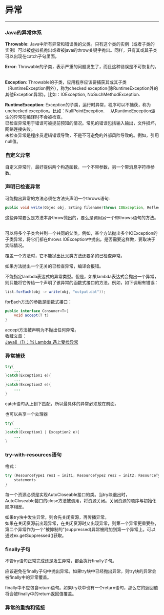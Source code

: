# 异常
***
### Java的异常体系
**Throwable**: Java中所有异常和错误类的父类。只有这个类的实例（或者子类的实例）可以被虚拟机抛出或者被java的throw关键字抛出。同样，只有其或其子类可以出现在catch子句里面。  

**Error**: Throwable的子类，表示严重的问题发生了，而且这种错误是不可恢复的。  

**Exception**: Throwable的子类，应用程序应该要捕获其或其子类（RuntimeException例外），称为checked exception(除RuntimeException外的其他Exception异常)。比如：IOException, NoSuchMethodException.  


**RuntimeException**: Exception的子类，运行时异常，程序可以不捕获，称为unchecked exception。比如：NullPointException.  
 
从RuntimeException派生的异常在编译时不会被检查。  
已检查异常用于错误可被提前预知的情况。常见的错误包括输入输出，文件损坏，网络连接失败。  
未检查异常是程序员逻辑错误导致，不是不可避免的外部风险导致的。例如，引用null值。  

### 自定义异常
自定义异常时，最好提供两个构造函数，一个不带参数，另一个带消息字符串参数。  

### 声明已检查异常
可能抛出异常的方法必须在方法头声明一个throws语句:
``` Java
public void write(Objec obj, Srting filename)throws IOException, ReflectiveOperationException
```
这些异常要么是方法本身throw抛出的，要么是调用另一个带throws语句的方法。  

可以将多个子类合并到一个共同的父类。例如，某个方法抛出多个IOException的子类异常，将它们都在throws IOException中抛出。是否需要这样做，要取决于实际情况。  

覆盖一个方法时，它不能抛出比父类方法还要多的已检查异常。 

如果方法抛出一个无关的已检查异常，编译会报错。  

不能指定lambda表达式的异常类型。但是，如果lambda表达式会抛出一个异常，则只能将它传给一个声明了该异常的函数式接口的方法。例如，如下调用有错误：  
``` Java
list.forEach(obj -> write(obj, "output.dat"));
```
forEach方法的参数是函数式接口：
``` Java
public interface Consumer<T>{
    void accept(T t)
}
```
accept方法被声明为不抛出任何异常。  
收藏文章：  
[Java8（1）：当 Lambda 遇上受检异常](https://segmentfault.com/a/1190000007832130)

### 异常捕获
``` Java
try{
    ...
}catch(Exception1 e){
    ...
}catch(Exception2 e){
    ...
}
```
catch语句从上到下匹配，所以最具体的异常必须放在前面。  

也可以共享一个处理器
``` Java
try{
    ...
}catch(Exception1 | Exception2 e){
    ...
} 
```

### try-with-resources语句
格式：
``` Java
try (ResourceType1 res1 = init1; ResourceType2 res2 = init2; ResourceType3 res3 = init3; ){
    statements
}
```
每一个资源必须是实现AutoCloseable接口的类。当try块退出时，AutoCloseable接口的close方法被调用，将资源关闭。关闭资源的顺序与初始化顺序相反。  

如果try块中发生异常，则会先关闭资源，再传播异常。  
如果在关闭资源前出现异常，在关闭资源时又出现异常，则第一个异常更重要些，第二个异常作为一个"被抑制的"(suppressed)异常被附加到第一个异常上。可以通过ex.getSuppressed()获取。  

### finally子句
不管try语句正常完成还是发生异常，都会执行finally子句。  

应该避免在finally子句中抛出异常。如果try块中已经抛出异常，则try块的异常会被finally中的异常覆盖。  

finally中不应包含return语句。如果try块中也有一个return语句，那么它的返回值将会被finally中的return返回值覆盖。  

### 异常的重抛和链接


